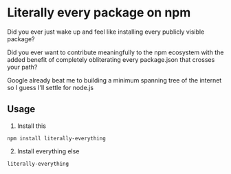 # Literally every package on npm

Did you ever just wake up and feel like installing every publicly visible package?

Did you ever want to contribute meaningfully to the npm ecosystem with the added benefit of completely obliterating every package.json that crosses your path?

Google already beat me to building a minimum spanning tree of the internet so I guess I'll settle for node.js

## Usage

1. Install this

`npm install literally-everything`

2. Install everything else

`literally-everything`